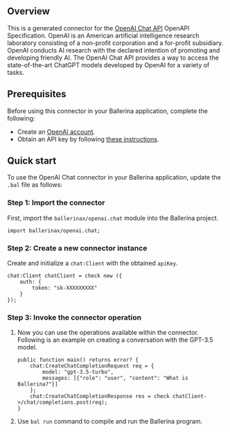 
## Overview

This is a generated connector for the [OpenAI Chat API](https://beta.openai.com/docs/api-reference/chat) OpenAPI Specification. OpenAI is an American artificial intelligence research laboratory consisting of a non-profit corporation and a for-profit subsidiary. OpenAI conducts AI research with the declared intention of promoting and developing friendly AI. The OpenAI Chat API provides a way to access the state-of-the-art ChatGPT models developed by OpenAI for a variety of tasks.

## Prerequisites

Before using this connector in your Ballerina application, complete the following:

* Create an [OpenAI account](https://beta.openai.com/signup/).
* Obtain an API key by following [these instructions](https://platform.openai.com/docs/api-reference/authentication).

## Quick start

To use the OpenAI Chat connector in your Ballerina application, update the `.bal` file as follows:

### Step 1: Import the connector
First, import the `ballerinax/openai.chat` module into the Ballerina project.
```ballerina
import ballerinax/openai.chat;
```

### Step 2: Create a new connector instance
Create and initialize a `chat:Client` with the obtained `apiKey`.
```ballerina
chat:Client chatClient = check new ({
    auth: {
        token: "sk-XXXXXXXXX"
    }
});
```

### Step 3: Invoke the connector operation
1. Now you can use the operations available within the connector. Following is an example on creating a conversation with the GPT-3.5 model.
    ```ballerina
    public function main() returns error? {
        chat:CreateChatCompletionRequest req = {
            model: "gpt-3.5-turbo",
            messages: [{"role": "user", "content": "What is Ballerina?"}]
        };
        chat:CreateChatCompletionResponse res = check chatClient->/chat/completions.post(req);
    }
    ``` 

2. Use `bal run` command to compile and run the Ballerina program.
